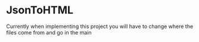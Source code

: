 # JsonToHTML

Currently when implementing this project you will have to change where the files come from and go in the main
